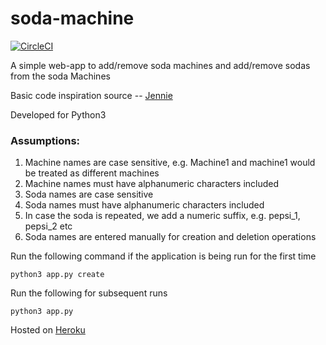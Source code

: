 # soda-machine

[![CircleCI](https://circleci.com/gh/scirop/soda-machine.svg?style=svg)](https://circleci.com/gh/scirop/soda-machine)

A simple web-app to add/remove soda machines and add/remove sodas from the soda Machines

Basic code inspiration source -- [Jennie](https://github.com/jennielees/flask-sqlalchemy-example)


Developed for Python3

### Assumptions:
1. Machine names are case sensitive, e.g. Machine1 and machine1 would be treated as different machines
2. Machine names must have alphanumeric characters included
3. Soda names are case sensitive
4. Soda names must have alphanumeric characters included
5. In case the soda is repeated, we add a numeric suffix, e.g. pepsi_1, pepsi_2 etc
6. Soda names are entered manually for creation and deletion operations

Run the following command if the application is being run for the first time

```
python3 app.py create
```

Run the following for subsequent runs

```
python3 app.py
```

Hosted on [Heroku](https://soda-machine.herokuapp.com)
